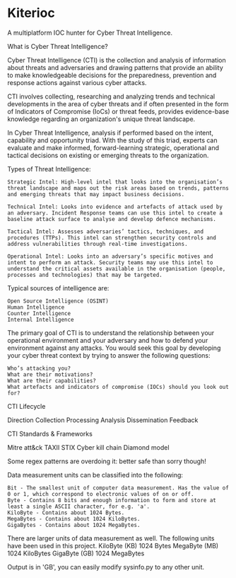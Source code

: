 # Kiterioc

A multiplatform IOC hunter for Cyber Threat Intelligence. 

What is Cyber Threat Intelligence?

Cyber Threat Intelligence (CTI) is the collection and analysis of information about threats and adversaries and drawing patterns that provide an ability to make knowledgeable decisions for the preparedness, prevention and response actions against various cyber attacks.

CTI involves collecting, researching and analyzing trends and technical developments in the area of cyber threats and if often presented in the form of Indicators of Compromise (IoCs) or threat feeds, provides evidence-base knowledge regarding an organization's unique threat landscape.

In Cyber Threat Intelligence, analysis if performed based on the intent, capability and opportunity triad. With the study of this triad, experts can evaluate and make informed, forward-learning strategic, operational and tactical decisions on existing or emerging threats to the organization.


Types of Threat Intelligence:

    Strategic Intel: High-level intel that looks into the organisation’s threat landscape and maps out the risk areas based on trends, patterns and emerging threats that may impact business decisions.

    Technical Intel: Looks into evidence and artefacts of attack used by an adversary. Incident Response teams can use this intel to create a baseline attack surface to analyse and develop defence mechanisms.

    Tactical Intel: Assesses adversaries’ tactics, techniques, and procedures (TTPs). This intel can strengthen security controls and address vulnerabilities through real-time investigations.

    Operational Intel: Looks into an adversary’s specific motives and intent to perform an attack. Security teams may use this intel to understand the critical assets available in the organisation (people, processes and technologies) that may be targeted.


Typical sources of intelligence are:

    Open Source Intelligence (OSINT)
    Human Intelligence
    Counter Intelligence
    Internal Intelligence


The primary goal of CTI is to understand the relationship between your operational environment and your adversary and how to defend your environment against any attacks. You would seek this goal by developing your cyber threat context by trying to answer the following questions:

    Who’s attacking you?
    What are their motivations?
    What are their capabilities?
    What artefacts and indicators of compromise (IOCs) should you look out for?



CTI Lifecycle

Direction
Collection
Processing
Analysis
Dissemination
Feedback


CTI Standards & Frameworks 

Mitre att&ck
TAXII
STIX
Cyber kill chain
Diamond model












Some regex patterns are overdoing it: better safe than sorry though!

Data measurement units can be classified into the following:

    Bit - The smallest unit of computer data measurement. Has the value of 0 or 1, which correspond to electronic values of on or off.
    Byte - Contains 8 bits and enough information to form and store at least a single ASCII character, for e.g. 'a'.
    KiloByte - Contains about 1024 Bytes.
    MegaBytes - Contains about 1024 KiloBytes.
    GigaBytes - Contains about 1024 MegaBytes.

There are larger units of data measurement as well. The following units have been used in this project.
KiloByte (KB) 	1024 Bytes
MegaByte (MB) 	1024 KiloBytes
GigaByte (GB) 	1024 MegaBytes

Output is in 'GB', you can easily modify sysinfo.py to any other unit.


